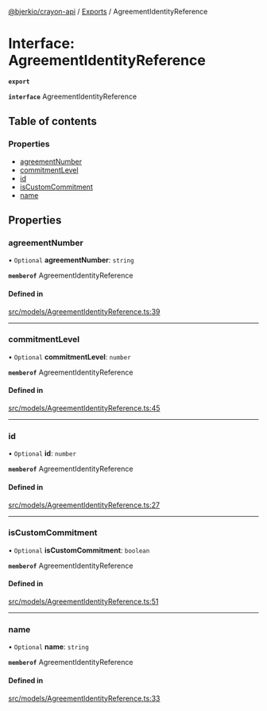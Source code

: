 [@bjerkio/crayon-api](../README.md) / [Exports](../modules.md) / AgreementIdentityReference

# Interface: AgreementIdentityReference

**`export`**

**`interface`** AgreementIdentityReference

## Table of contents

### Properties

- [agreementNumber](AgreementIdentityReference.md#agreementnumber)
- [commitmentLevel](AgreementIdentityReference.md#commitmentlevel)
- [id](AgreementIdentityReference.md#id)
- [isCustomCommitment](AgreementIdentityReference.md#iscustomcommitment)
- [name](AgreementIdentityReference.md#name)

## Properties

### agreementNumber

• `Optional` **agreementNumber**: `string`

**`memberof`** AgreementIdentityReference

#### Defined in

[src/models/AgreementIdentityReference.ts:39](https://github.com/bjerkio/crayon-api-js/blob/22cd66d/src/models/AgreementIdentityReference.ts#L39)

___

### commitmentLevel

• `Optional` **commitmentLevel**: `number`

**`memberof`** AgreementIdentityReference

#### Defined in

[src/models/AgreementIdentityReference.ts:45](https://github.com/bjerkio/crayon-api-js/blob/22cd66d/src/models/AgreementIdentityReference.ts#L45)

___

### id

• `Optional` **id**: `number`

**`memberof`** AgreementIdentityReference

#### Defined in

[src/models/AgreementIdentityReference.ts:27](https://github.com/bjerkio/crayon-api-js/blob/22cd66d/src/models/AgreementIdentityReference.ts#L27)

___

### isCustomCommitment

• `Optional` **isCustomCommitment**: `boolean`

**`memberof`** AgreementIdentityReference

#### Defined in

[src/models/AgreementIdentityReference.ts:51](https://github.com/bjerkio/crayon-api-js/blob/22cd66d/src/models/AgreementIdentityReference.ts#L51)

___

### name

• `Optional` **name**: `string`

**`memberof`** AgreementIdentityReference

#### Defined in

[src/models/AgreementIdentityReference.ts:33](https://github.com/bjerkio/crayon-api-js/blob/22cd66d/src/models/AgreementIdentityReference.ts#L33)
